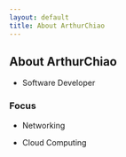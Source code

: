```yaml
---
layout: default
title: About ArthurChiao
---
```


## About ArthurChiao

* Software Developer

### Focus

* Networking

* Cloud Computing
